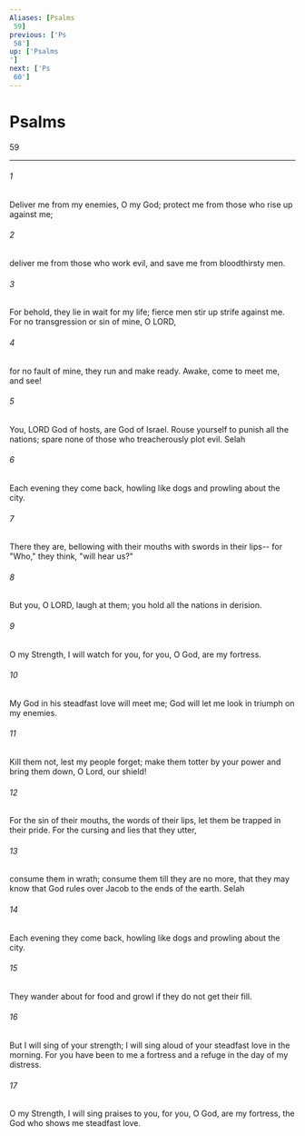 ```yaml
---
Aliases: [Psalms 59]
previous: ['Ps 58']
up: ['Psalms']
next: ['Ps 60']
---
```

# Psalms 59

***
 

###### 1 
Deliver me from my enemies, O my God;  protect me from those who rise up against me;   

###### 2 
deliver me from those who work evil,  and save me from bloodthirsty men.  

###### 3 
For behold, they lie in wait for my life;  fierce men stir up strife against me.  For no transgression or sin of mine, O LORD,   

###### 4 
for no fault of mine, they run and make ready.  Awake, come to meet me, and see!   

###### 5 
You, LORD God of hosts, are God of Israel.  Rouse yourself to punish all the nations;  spare none of those who treacherously plot evil. Selah  

###### 6 
Each evening they come back,  howling like dogs  and prowling about the city.   

###### 7 
There they are, bellowing with their mouths  with swords in their lips--  for "Who," they think, "will hear us?"  

###### 8 
But you, O LORD, laugh at them;  you hold all the nations in derision.   

###### 9 
O my Strength, I will watch for you,  for you, O God, are my fortress.   

###### 10 
My God in his steadfast love will meet me;  God will let me look in triumph on my enemies.  

###### 11 
Kill them not, lest my people forget;  make them totter by your power and bring them down,  O Lord, our shield!   

###### 12 
For the sin of their mouths, the words of their lips,  let them be trapped in their pride.  For the cursing and lies that they utter,   

###### 13 
consume them in wrath;  consume them till they are no more,  that they may know that God rules over Jacob  to the ends of the earth. Selah  

###### 14 
Each evening they come back,  howling like dogs  and prowling about the city.   

###### 15 
They wander about for food  and growl if they do not get their fill.  

###### 16 
But I will sing of your strength;  I will sing aloud of your steadfast love in the morning.  For you have been to me a fortress  and a refuge in the day of my distress.   

###### 17 
O my Strength, I will sing praises to you,  for you, O God, are my fortress,  the God who shows me steadfast love.
